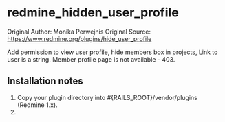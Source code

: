 # redmine_hidden_user_profile

Original Author:	Monika Perwejnis
Original Source: https://www.redmine.org/plugins/hide_user_profile

Add permission to view user profile, hide members box in projects, Link to user is a string. Member profile page is not available - 403.

## Installation notes

1. Copy your plugin directory into #{RAILS_ROOT}/vendor/plugins (Redmine 1.x).
2. 
